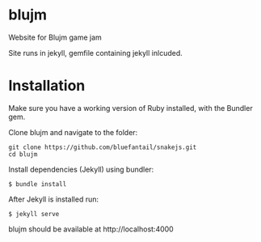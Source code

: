 # blujm
Website for Blujm game jam

Site runs in jekyll, gemfile containing jekyll inlcuded. 

# Installation

Make sure you have a working version of Ruby installed, with the Bundler gem.

Clone blujm and navigate to the folder:

```
git clone https://github.com/bluefantail/snakejs.git
cd blujm
```

Install dependencies (Jekyll) using bundler:

```
$ bundle install
```

After Jekyll is installed run:

```
$ jekyll serve
```

blujm should be available at http://localhost:4000